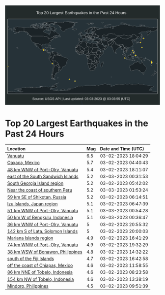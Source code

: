 ![Map](./map.png)

# Top 20 Largest Earthquakes in the Past 24 Hours

| Location | Mag | Date and Time (UTC) |
|:---|:---|:---|
| [Vanuatu](https://earthquake.usgs.gov/earthquakes/eventpage/usd000j5jt) | 6.5 | 03-02-2023 18:04:29 |
| [Oaxaca, Mexico](https://earthquake.usgs.gov/earthquakes/eventpage/us7000jgr1) | 5.7 | 03-02-2023 04:40:43 |
| [48 km WNW of Port-Olry, Vanuatu](https://earthquake.usgs.gov/earthquakes/eventpage/us7000jgv8) | 5.4 | 03-02-2023 18:11:07 |
| [east of the South Sandwich Islands](https://earthquake.usgs.gov/earthquakes/eventpage/us7000jgy9) | 5.2 | 03-03-2023 00:31:53 |
| [South Georgia Island region](https://earthquake.usgs.gov/earthquakes/eventpage/us7000jgrg) | 5.2 | 03-02-2023 05:42:02 |
| [Near the coast of southern Peru](https://earthquake.usgs.gov/earthquakes/eventpage/us7000jgyn) | 5.2 | 03-03-2023 01:53:24 |
| [59 km SE of Shikotan, Russia](https://earthquake.usgs.gov/earthquakes/eventpage/us7000jgrs) | 5.2 | 03-02-2023 06:14:51 |
| [Izu Islands, Japan region](https://earthquake.usgs.gov/earthquakes/eventpage/us7000jgry) | 5.1 | 03-02-2023 06:47:39 |
| [51 km WNW of Port-Olry, Vanuatu](https://earthquake.usgs.gov/earthquakes/eventpage/us7000jgyd) | 5.1 | 03-03-2023 00:54:28 |
| [50 km W of Bengkulu, Indonesia](https://earthquake.usgs.gov/earthquakes/eventpage/us7000jgy8) | 5.1 | 03-03-2023 00:36:47 |
| [36 km WNW of Port-Olry, Vanuatu](https://earthquake.usgs.gov/earthquakes/eventpage/us7000jgwe) | 5 | 03-02-2023 20:55:32 |
| [142 km S of Lata, Solomon Islands](https://earthquake.usgs.gov/earthquakes/eventpage/us7000jgvv) | 5 | 03-02-2023 20:00:03 |
| [Mariana Islands region](https://earthquake.usgs.gov/earthquakes/eventpage/us7000jguu) | 4.9 | 03-02-2023 16:41:29 |
| [74 km WNW of Port-Olry, Vanuatu](https://earthquake.usgs.gov/earthquakes/eventpage/us7000jgvl) | 4.9 | 03-02-2023 19:32:29 |
| [38 km WSW of Bonawon, Philippines](https://earthquake.usgs.gov/earthquakes/eventpage/us7000jgt9) | 4.8 | 03-02-2023 14:32:22 |
| [south of the Fiji Islands](https://earthquake.usgs.gov/earthquakes/eventpage/us7000jguv) | 4.7 | 03-02-2023 16:42:58 |
| [off the coast of Chiapas, Mexico](https://earthquake.usgs.gov/earthquakes/eventpage/us7000jgsx) | 4.6 | 03-02-2023 11:58:55 |
| [86 km NNE of Tobelo, Indonesia](https://earthquake.usgs.gov/earthquakes/eventpage/us7000jgsd) | 4.6 | 03-02-2023 08:23:58 |
| [154 km NW of Tobelo, Indonesia](https://earthquake.usgs.gov/earthquakes/eventpage/us7000jgt6) | 4.6 | 03-02-2023 13:38:19 |
| [Mindoro, Philippines](https://earthquake.usgs.gov/earthquakes/eventpage/us7000jgsn) | 4.5 | 03-02-2023 09:51:39 |

